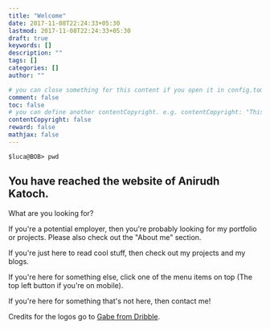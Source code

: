 ```yaml
---
title: "Welcome"
date: 2017-11-08T22:24:33+05:30
lastmod: 2017-11-08T22:24:33+05:30
draft: true
keywords: []
description: ""
tags: []
categories: []
author: ""

# you can close something for this content if you open it in config.toml.
comment: false
toc: false
# you can define another contentCopyright. e.g. contentCopyright: "This is an another copyright."
contentCopyright: false
reward: false
mathjax: false
---
```


`
$luca@BOB> pwd
`

You have reached the website of Anirudh Katoch.
---

What are you looking for?

If you're a potential employer, then you're probably looking for my portfolio or projects. Please also check out the "About me" section.

If you're just here to read cool stuff, then check out my projects and my blogs.

If you're here for something else, click one of the menu items on top (The top left button if you're on mobile).

If you're here for something that's not here, then contact me!

Credits for the logos go to [Gabe from Dribble](https://dribbble.com/shots/2055585-Chiyo-Dad-Emojis).
